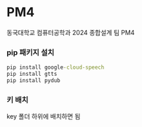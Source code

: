 # PM4
동국대학교 컴퓨터공학과 2024 종합설계 팀 PM4

### pip 패키지 설치
```cmd
pip install google-cloud-speech
pip install gtts
pip install pydub
```

<!-- ### 파일 설치(mp3 -> wav)
1. res/ffmepg폴더를 C:\에 배치
2. 환경변수 -> 사용자 Path -> C:\ffmpeg\bin 추가
3. 버전 확인
```cmd
ffmpeg -version
``` -->

### 키 배치
key 폴더 하위에 배치하면 됨